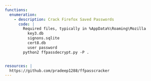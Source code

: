 ```yaml
---
functions:
  enumeration:
    - description: Crack Firefox Saved Passwords
      code: |
        Required files, typically in %AppData%\Roaming\Mozilla
          key3.db
          signons.sqlite
          cert8.db
          user password
        python2 ffpassdecrypt.py -P .


resources: |
  https://github.com/pradeep1288/ffpasscracker
---
```

